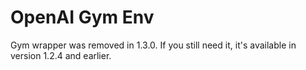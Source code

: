 # OpenAI Gym Env

Gym wrapper was removed in 1.3.0. If you still need it, it's available in version 1.2.4 and earlier.
